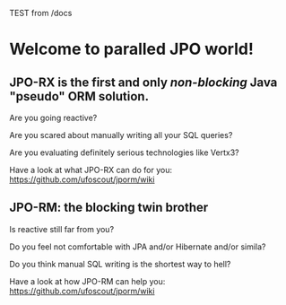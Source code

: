 TEST from /docs

# Welcome to paralled JPO world!



## JPO-RX is the first and only *non-blocking* Java "pseudo" ORM solution.


Are you going reactive?

Are you scared about manually writing all your SQL queries?

Are you evaluating definitely serious technologies like Vertx3?

Have a look at what JPO-RX can do for you:
https://github.com/ufoscout/jporm/wiki

## JPO-RM: the blocking twin brother

Is reactive still far from you?

Do you feel not comfortable with JPA and/or Hibernate and/or simila?

Do you think manual SQL writing is the shortest way to hell?

Have a look at how JPO-RM can help you:
https://github.com/ufoscout/jporm/wiki

